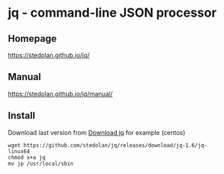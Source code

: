 # jq - command-line JSON processor

## Homepage
https://stedolan.github.io/jq/

## Manual
https://stedolan.github.io/jq/manual/

## Install 
Download last version from [Download jq](https://stedolan.github.io/jq/download/) 
for example (centos)
``` 
wget https://github.com/stedolan/jq/releases/download/jq-1.6/jq-linux64 
chmod x+a jq
mv jp /usr/local/sbin
```


